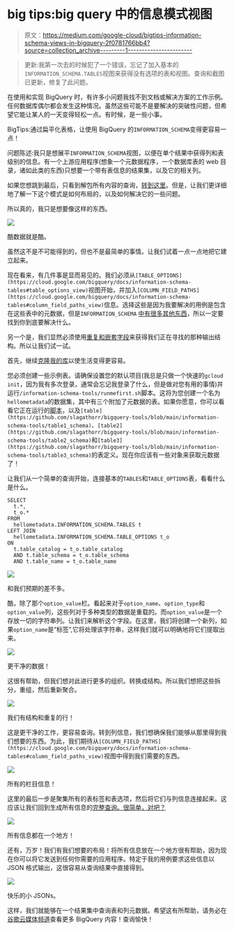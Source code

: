 # big tips:big query 中的信息模式视图

> 原文：<https://medium.com/google-cloud/bigtips-information-schema-views-in-bigquery-2f0781766bb4?source=collection_archive---------1----------------------->

> 更新:我第一次去的时候犯了一个错误，忘记了加入基本的`INFORMATION_SCHEMA.TABLES`视图来获得没有选项的表和视图。查询和截图已更新，修复了此问题。

在使用和实现 BigQuery 时，有许多小问题我找不到文档或解决方案的工作示例。任何数据库偶尔都会发生这种情况。虽然这些可能不是要解决的突破性问题，但希望它能让某人的一天变得轻松一点。有时候，是一些小事。

BigTips:通过扁平化表格，让使用 BigQuery 的`INFORMATION_SCHEMA`变得更容易一点！

问题陈述:我只是想展平`INFORMATION_SCHEMA`视图，以便在单个结果中获得列和表级别的信息。有一个上游应用程序(想象一个元数据程序，一个数据库表的 web 目录，诸如此类的东西)只想要一个带有表信息的结果集，以及它的相关列。

如果您想跳到最后，只看到解包所有内容的查询，[转到这里](https://github.com/slagathorr/bigquery-tools/blob/main/information-schema-tools/show-table-and-column-details.sql)。但是，让我们更详细地了解一下这个模式是如何布局的，以及如何解决它的一些问题。

所以真的，我只是想要像这样的东西。

![](img/6096e921734cd9d93dfb77b3599c868d.png)

酷数据就是酷。

虽然这不是不可能得到的，但也不是最简单的事情。让我们试着一点一点地把它建立起来。

现在看来，有几件事是显而易见的。我们必须从`[TABLE_OPTIONS](https://cloud.google.com/bigquery/docs/information-schema-tables#table_options_view)`视图开始，并加入`[COLUMN_FIELD_PATHS](https://cloud.google.com/bigquery/docs/information-schema-tables#column_field_paths_view)`信息。选择这些是因为我要解决的用例是包含在这些表中的元数据，但是`INFORMATION_SCHEMA` [中有很多其他东西](https://cloud.google.com/bigquery/docs/information-schema-intro)，所以一定要找到你到底要解决什么。

另一个是，我们显然必须使用[重复和嵌套字段](https://cloud.google.com/bigquery/docs/nested-repeated)来获得我们正在寻找的那种输出结构。所以让我们试一试。

首先，继续[克隆我的库](https://github.com/slagathorr/bigquery-tools)以使生活变得更容易。

您必须创建一些示例表。请确保设置您的默认项目(我总是只做一个快速的`gcloud init`，因为我有多次登录，通常会忘记我登录了什么，但是做对您有用的事情)并运行`/information-schema-tools/runmefirst.sh`脚本。这将为您创建一个名为`hellometadata`的数据集，其中有三个附加了元数据的表。如果你愿意，你可以看看它正在运行的[脚本](https://github.com/slagathorr/bigquery-tools/blob/main/information-schema-tools/runmefirst.sh)，以及`[table](https://github.com/slagathorr/bigquery-tools/blob/main/information-schema-tools/table1_schema)`、`[table2](https://github.com/slagathorr/bigquery-tools/blob/main/information-schema-tools/table2_schema)`和`[table3](https://github.com/slagathorr/bigquery-tools/blob/main/information-schema-tools/table3_schema)`的表定义。现在你应该有一些对象来获取元数据了！

让我们从一个简单的查询开始，连接基本的`TABLES`和`TABLE_OPTIONS`表，看看什么是什么。

```
SELECT
  t.*,
  t_o.*
FROM
  hellometadata.INFORMATION_SCHEMA.TABLES t
LEFT JOIN
  hellometadata.INFORMATION_SCHEMA.TABLE_OPTIONS t_o
ON
  t.table_catalog = t_o.table_catalog
  AND t.table_schema = t_o.table_schema
  AND t.table_name = t_o.table_name
```

![](img/c24471fe17067c687c2480507323d2e7.png)

和我们预期的差不多。

酷，除了那个`option_value`栏。看起来对于`option_name`、`option_type`和`option_value`列，这些列对于多种类型的数据是重载的。而`option_value`是一个存放一切的字符串列。让我们来解析这个字段。在这里，我们将创建一个新列，如果`option_name`是“标签”,它将处理该字符串，这样我们就可以明确地将它们提取出来。

![](img/fe2bd594a7cd1db8878a39bd5b4b7958.png)

更干净的数据！

这很有帮助，但我们想对此进行更多的组织。转换成结构。所以我们想把这些拆分，重组，然后重新聚合。

![](img/14cbc94bc157b8c78663ef40adee5590.png)

我们有结构和重复的行！

这是更干净的工作，更容易查询。转到列信息，我们想确保我们能够从那里得到我们想要的东西。为此，我们期待从`[COLUMN_FIELD_PATHS](https://cloud.google.com/bigquery/docs/information-schema-tables#column_field_paths_view)`视图中得到我们需要的东西。

![](img/95bc6eb2a3d9e87943c2af78883ecfd0.png)

所有的栏目信息！

这里的最后一步是聚集所有的表标签和表选项，然后将它们与列信息连接起来。这应该让我们回到生成所有信息的[完整查询。很简单，对吧？](https://github.com/slagathorr/bigquery-tools/blob/main/information-schema-tools/show-table-and-column-details.sql)

![](img/02c833ffff9dfbc561bacaf960138140.png)

所有信息都在一个地方！

还有，万岁！我们有我们想要的布局！将所有信息放在一个地方很有帮助，因为现在你可以将它发送到任何你需要的应用程序。特定于我的用例要求这些信息以 JSON 格式输出，这很容易从查询结果中直接得到。

![](img/481fa9ff557f3f5b064ac7576807ffa7.png)

快乐的小 JSONs。

这样，我们就能够在一个结果集中查询表和列元数据。希望这有所帮助，请务必在[谷歌云媒体频道](https://medium.com/google-cloud)查看更多 BigQuery 内容！查询愉快！